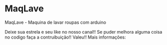 # MaqLave
MaqLave - Maquina de lavar roupas com arduino

Deixe sua estrela e seu like no nosso canal!! Se puder melhora alguma coisa no codigo faça a contruibuição!! Valeu!!
Mais informações: 
